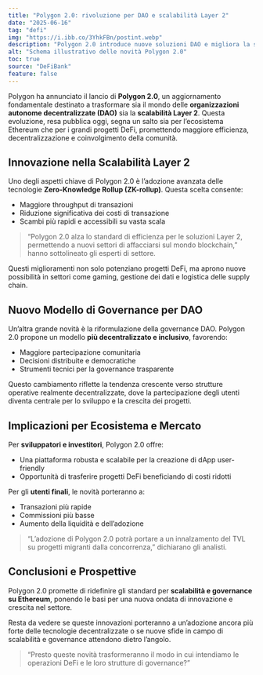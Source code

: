 ```yaml
---
title: "Polygon 2.0: rivoluzione per DAO e scalabilità Layer 2"
date: "2025-06-16"
tag: "defi"
img: "https://i.ibb.co/3YhkFBn/postint.webp"
description: "Polygon 2.0 introduce nuove soluzioni DAO e migliora la scalabilità Layer 2."
alt: "Schema illustrativo delle novità Polygon 2.0"
toc: true
source: "DeFiBank"
feature: false
---
```


Polygon ha annunciato il lancio di **Polygon 2.0**, un aggiornamento fondamentale destinato a trasformare sia il mondo delle **organizzazioni autonome decentralizzate (DAO)** sia la **scalabilità Layer 2**. Questa evoluzione, resa pubblica oggi, segna un salto sia per l’ecosistema Ethereum che per i grandi progetti DeFi, promettendo maggiore efficienza, decentralizzazione e coinvolgimento della comunità.

## Innovazione nella Scalabilità Layer 2

Uno degli aspetti chiave di Polygon 2.0 è l’adozione avanzata delle tecnologie **Zero-Knowledge Rollup (ZK-rollup)**. Questa scelta consente:

- Maggiore throughput di transazioni
- Riduzione significativa dei costi di transazione
- Scambi più rapidi e accessibili su vasta scala

> “Polygon 2.0 alza lo standard di efficienza per le soluzioni Layer 2, permettendo a nuovi settori di affacciarsi sul mondo blockchain,” hanno sottolineato gli esperti di settore.

Questi miglioramenti non solo potenziano progetti DeFi, ma aprono nuove possibilità in settori come gaming, gestione dei dati e logistica delle supply chain.

## Nuovo Modello di Governance per DAO

Un’altra grande novità è la riformulazione della governance DAO. Polygon 2.0 propone un modello **più decentralizzato e inclusivo**, favorendo:

- Maggiore partecipazione comunitaria
- Decisioni distribuite e democratiche
- Strumenti tecnici per la governance trasparente

Questo cambiamento riflette la tendenza crescente verso strutture operative realmente decentralizzate, dove la partecipazione degli utenti diventa centrale per lo sviluppo e la crescita dei progetti.

## Implicazioni per Ecosistema e Mercato

Per **sviluppatori e investitori**, Polygon 2.0 offre:

- Una piattaforma robusta e scalabile per la creazione di dApp user-friendly
- Opportunità di trasferire progetti DeFi beneficiando di costi ridotti

Per gli **utenti finali**, le novità porteranno a:

- Transazioni più rapide
- Commissioni più basse
- Aumento della liquidità e dell’adozione

> “L’adozione di Polygon 2.0 potrà portare a un innalzamento del TVL su progetti migranti dalla concorrenza,” dichiarano gli analisti.

## Conclusioni e Prospettive

Polygon 2.0 promette di ridefinire gli standard per **scalabilità e governance su Ethereum**, ponendo le basi per una nuova ondata di innovazione e crescita nel settore.

Resta da vedere se queste innovazioni porteranno a un’adozione ancora più forte delle tecnologie decentralizzate o se nuove sfide in campo di scalabilità e governance attendono dietro l’angolo.

> “Presto queste novità trasformeranno il modo in cui intendiamo le operazioni DeFi e le loro strutture di governance?”